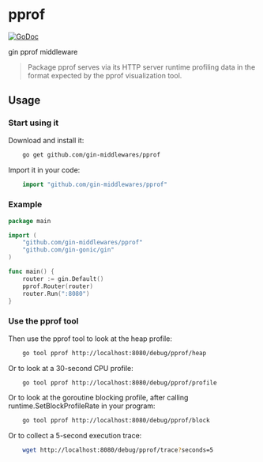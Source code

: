 # pprof

[![GoDoc](https://godoc.org/github.com/gin-middlewares/pprof?status.svg)](https://godoc.org/github.com/gin-middlewares/pprof)

gin pprof middleware

> Package pprof serves via its HTTP server runtime profiling data in the format expected by the pprof visualization tool.

## Usage

### Start using it

Download and install it:

```bash
    go get github.com/gin-middlewares/pprof
```

Import it in your code:

```go
    import "github.com/gin-middlewares/pprof"
```

### Example

```go
package main

import (
    "github.com/gin-middlewares/pprof"
    "github.com/gin-gonic/gin"
)

func main() {
    router := gin.Default()
    pprof.Router(router)
    router.Run(":8080")
}
```

### Use the pprof tool

Then use the pprof tool to look at the heap profile:

```bash
    go tool pprof http://localhost:8080/debug/pprof/heap
```

Or to look at a 30-second CPU profile:

```bash
    go tool pprof http://localhost:8080/debug/pprof/profile
```

Or to look at the goroutine blocking profile, after calling runtime.SetBlockProfileRate in your program:

```bash
    go tool pprof http://localhost:8080/debug/pprof/block
```

Or to collect a 5-second execution trace:

```bash
    wget http://localhost:8080/debug/pprof/trace?seconds=5
```
